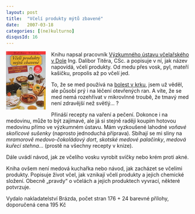 ```yaml
---
layout: post
title:  "Včelí produkty mýtů zbavené"
date:   2007-03-18
categories: [(ne)kulturno]
disqusId: 16
---
```

<a href="/assets/2007-03-18/20070318-bee.jpg"><img src="/assets/2007-03-18/20070318-bee_thumb.jpg" align="left" style="margin: 0px 15px 15px 
0px"></a>Knihu napsal 
pracovník [Výzkumného ústavu včelařského v Dole](http://www.beedol.cz/beedolcz.html) Ing. Dalibor Titěra, CSc. a popisuje v ní, jak název napovídá, včelí produkty. Od medu přes vosk, pyl, mateří kašičku, propolis až po včelí jed.

To, že se med používá na [bolest v krku](/item/14), jsem už věděl, ale působí prý i na léčení otevřených ran. A víte, že se med nemá rozehřívat v mikrovlnné troubě, že tmavý med není zdravější než světlý... ?
<!--more-->

Přináší recepty na vaření a pečení. Dokonce i na medovinu, může to být zajímavé, ale já si stejně raději koupím hotovou medovinu přímo ve 
výzkumném ústavu. Mám vyzkoušené lahodné _voňavé skořicové sušenky_ (naprosto jednoduchá příprava). Sbíhají se mi sliny na _mramorově 
medovo-čokoládový dort_, _skotské medové palačinky_, _medová kuřecí stehna_... (prostě na všechny recepty v knize).

Dále uvádí návod, jak ze včelího vosku vyrobit svíčky nebo krém proti akné.

Kniha ovšem není medová kuchařka nebo návod, jak zacházet se včelími produkty. Popisuje život včel, jak vznikají včelí produkty a jejich 
chemické složení. Obecně „pravdy“ o včelách a jejich produktech vyvrací, některé potvrzuje.

Vydalo nakladatelství Brázda, počet stran 176 + 24 barevné přílohy, doporučená cena 195 Kč